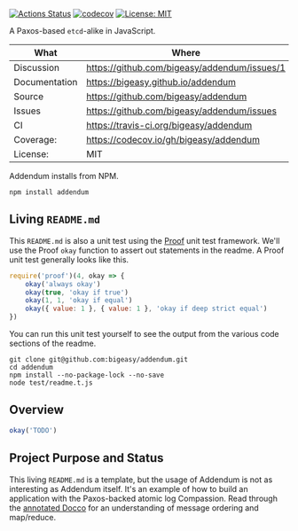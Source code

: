 [![Actions Status](https://github.com/bigeasy/addendum/workflows/Node%20CI/badge.svg)](https://github.com/bigeasy/addendum/actions)
[![codecov](https://codecov.io/gh/bigeasy/addendum/branch/master/graph/badge.svg)](https://codecov.io/gh/bigeasy/addendum)
[![License: MIT](https://img.shields.io/badge/License-MIT-yellow.svg)](https://opensource.org/licenses/MIT)

A Paxos-based `etcd`-alike in JavaScript.

| What          | Where                                         |
| --- | --- |
| Discussion    | https://github.com/bigeasy/addendum/issues/1  |
| Documentation | https://bigeasy.github.io/addendum            |
| Source        | https://github.com/bigeasy/addendum           |
| Issues        | https://github.com/bigeasy/addendum/issues    |
| CI            | https://travis-ci.org/bigeasy/addendum        |
| Coverage:     | https://codecov.io/gh/bigeasy/addendum        |
| License:      | MIT                                           |


Addendum installs from NPM.

```
npm install addendum
```

## Living `README.md`

This `README.md` is also a unit test using the
[Proof](https://github.com/bigeasy/proof) unit test framework. We'll use the
Proof `okay` function to assert out statements in the readme. A Proof unit test
generally looks like this.

```javascript
require('proof')(4, okay => {
    okay('always okay')
    okay(true, 'okay if true')
    okay(1, 1, 'okay if equal')
    okay({ value: 1 }, { value: 1 }, 'okay if deep strict equal')
})
```

You can run this unit test yourself to see the output from the various
code sections of the readme.

```text
git clone git@github.com:bigeasy/addendum.git
cd addendum
npm install --no-package-lock --no-save
node test/readme.t.js
```

## Overview

```javascript
okay('TODO')
```

## Project Purpose and Status

This living `README.md` is a template, but the usage of Addendum is not as
interesting as Addendum itself. It's an example of how to build an application
with the Paxos-backed atomic log Compassion. Read through the [annotated
Docco](https://bigeasy.github.io/addendum/docco/addendum.js.html)
for an understanding of message ordering and map/reduce.
